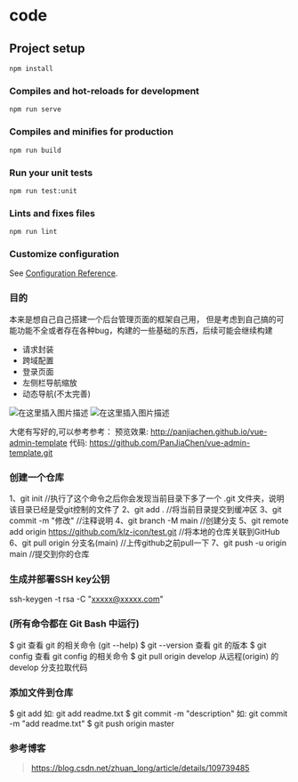# code

## Project setup
```
npm install
```

### Compiles and hot-reloads for development
```
npm run serve
```

### Compiles and minifies for production
```
npm run build
```

### Run your unit tests
```
npm run test:unit
```

### Lints and fixes files
```
npm run lint
```

### Customize configuration
See [Configuration Reference](https://cli.vuejs.org/config/).


### 目的
本来是想自己自己搭建一个后台管理页面的框架自己用，
但是考虑到自己搞的可能功能不全或者存在各种bug，构建的一些基础的东西，后续可能会继续构建
- 请求封装
- 跨域配置
- 登录页面
- 左侧栏导航缩放
- 动态导航(不太完善)


![在这里插入图片描述](https://img-blog.csdnimg.cn/8d28d5ad5e214959bedca28476dfdad0.png?x-oss-process=image/watermark,type_ZHJvaWRzYW5zZmFsbGJhY2s,shadow_50,text_Q1NETiBA6IeqJuWmgg==,size_20,color_FFFFFF,t_70,g_se,x_16)
![在这里插入图片描述](https://img-blog.csdnimg.cn/c5d86b9896474bea9b0557a61d53653b.png?x-oss-process=image/watermark,type_ZHJvaWRzYW5zZmFsbGJhY2s,shadow_50,text_Q1NETiBA6IeqJuWmgg==,size_20,color_FFFFFF,t_70,g_se,x_16)



大佬有写好的,可以参考参考：
预览效果: http://panjiachen.github.io/vue-admin-template
代码: https://github.com/PanJiaChen/vue-admin-template.git


### 创建一个仓库
1、git init //执行了这个命令之后你会发现当前目录下多了一个 .git 文件夹，说明该目录已经是受git控制的文件了
2、git add . //将当前目录提交到缓冲区
3、git commit -m "修改" //注释说明
4、git branch -M main   //创建分支
5、git remote add origin https://github.com/klz-icon/test.git  //将本地的仓库关联到GitHub
6、git pull origin 分支名(main)  //上传github之前pull一下
7、git push -u origin main  //提交到你的仓库


### 生成并部署SSH key公钥
 ssh-keygen -t rsa -C "xxxxx@xxxxx.com"

### (所有命令都在 Git Bash 中运行)
$ git                           查看 git 的相关命令 (git --help)
$ git --version                 查看 git 的版本
$ git config                    查看 git config 的相关命令
$ git pull origin develop       从远程(origin) 的 develop 分支拉取代码


### 添加文件到仓库
$ git add <file>              如: git add readme.txt
$ git commit -m "description"     如: git commit -m "add readme.txt"
$ git push origin master

### 参考博客
> https://blog.csdn.net/zhuan_long/article/details/109739485